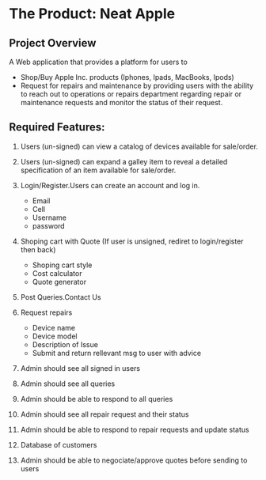 # The Product: Neat Apple
## Project Overview
A Web application that provides a platform for users to 

- Shop/Buy Apple Inc. products (Iphones, Ipads, MacBooks, Ipods) 
- Request for repairs and maintenance by providing users with the ability to 
reach out to operations or repairs department regarding repair or maintenance 
requests and monitor the status of their request.


## Required Features:
1. Users (un-signed) can view a catalog of devices available for sale/order.
2. Users (un-signed) can expand a galley item to reveal a detailed specification of an item available for sale/order.

3. Login/Register.Users can create an account and log in.
    - Email
    - Cell
    - Username
    - password

4. Shoping cart with Quote (If user is unsigned, rediret to login/register then back)
    - Shoping cart style
    - Cost calculator
    - Quote generator

5. Post Queries.Contact Us

6. Request repairs
    - Device name
    - Device model
    - Description of Issue
    - Submit and return rellevant msg to user with advice

7. Admin should see all signed in users

8. Admin should see all queries

9. Admin should be able to respond to all queries

10. Admin should see all repair request and their status

11. Admin should  be able to respond to repair requests and update status

12. Database of customers

13. Admin should be able to negociate/approve quotes before sending to users






